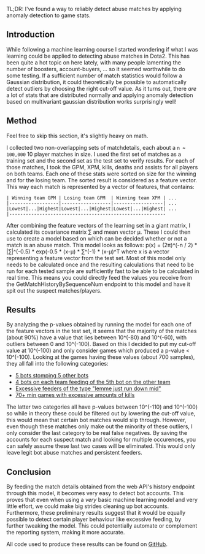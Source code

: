 TL;DR: I've found a way to reliably detect abuse matches by applying anomaly detection to game stats.

Introduction
-----
While following a machine learning course I started wondering if what I was learning could be applied
to detecting abuse matches in Dota2. This has been quite a hot topic on here lately, with many people 
lamenting the number of boosters, account-buyers, ... so it seemed worthwhile to do some testing.
If a sufficient number of match statistics would follow a Gaussian distribution, it could theoretically 
be possible to automatically detect outliers by choosing the right cut-off value. As it turns out, 
there *are* a lot of stats that are distributed normally and applying anomaly detection based on 
multivariant gaussian distribution works surprisingly well!

Method
-----
Feel free to skip this section, it's slightly heavy on math.

I collected two non-overlapping sets of matchdetails, each about a `n ≈ 100,000` 10 player matches in size. 
I used the first set of matches as a training set and the second set as the test set to verify results.
For each of those matches, I took the GPM, XPM, kills, deaths and assists for all players on both teams.
Each one of these stats were sorted on size for the winning and for the losing team. The sorted result is 
considered as a feature vector. This way each match is represented by a vector of features, that contains:
```
| Winning team GPM | Losing team GPM  | Winning team XPM | ...
|------------------|------------------|------------------| ...
|Lowest|...|Highest|Lowest|...|Highest|Lowest|...|Highest| ...
|---------------------------------------------------------

```
After combining the feature vectors of the learning set in a giant matrix, I calculated its covariance matrix 
∑ and mean vector μ. These I could then use to create a model based on which can be decided whether or not a match 
is an abuse match. This model looks as follows: p(x) = (2π)^(-n / 2) \* |∑|^(-0.5) \* exp(-0.5 \* (x-μ) \* ∑^(-1) * (x-μ)^T 
where x is a vector representing a feature vector from the test set. Most of this model only needs to be calculated
once and the resulting calculations that need to be run for each tested sample are sufficiently fast to be
able to be calculated in real time. This means you could directly feed the values you receive from the 
GetMatchHistoryBySequenceNum endpoint to this model and have it spit out the suspect matches/players.

Results
-----
By analyzing the p-values obtained by running the model for each one of the feature vectors in the test set, 
it seems that the majority of the matches (about 90%) have a value that lies between 10^(-80) and 10^(-60),
with outliers between 0 and 10^(-100). Based on this I decided to put my cut-off value at 10^(-100) and only
consider games which produced a p-value < 10^(-100). Looking at the games having these values (about 700 samples),
they all fall into the following categories:
* [5 bots stomping 5 other bots](https://www.opendota.com/matches/3043951952)
* [4 bots on each team feeding of the 5th bot on the other team](https://www.opendota.com/matches/3043885716)
* [Excessive feeders of the type "lemme just run down mid"](https://www.opendota.com/matches/3043900942)
* [70+ min games with excessive amounts of kills](https://www.opendota.com/matches/3043854548)
 
The latter two categories all have p-values between 10^(-110) and 10^(-100) so while in theory these could be
filtered out by lowering the cut-off value, this would mean that certain bot matches would slip through. However,
even though these matches only make out the minority of these outliers, I only consider the last category
to be real false negatives. By saving the accounts for each suspect match and looking for multiple occurences,
you can safely assume these last two cases will be eliminated. This would only leave legit bot abuse matches
and persistent feeders. 

Conclusion
-----
By feeding the match details obtained from the web API's history endpoint through this model, it becomes very
easy to detect bot accounts. This proves that even when using a *very* basic machine learning model and very 
little effort, we could make big strides cleaning up bot accounts. Furthermore, these preliminary results suggest
that it would be equally possible to detect certain player behaviour like excessive feeding, by further tweaking
the model. This could potentially automate or complement the reporting system, making it more accurate.

All code used to produce these results can be found on [GitHub](https://github.com/Crazy-Duck/abuse-data).